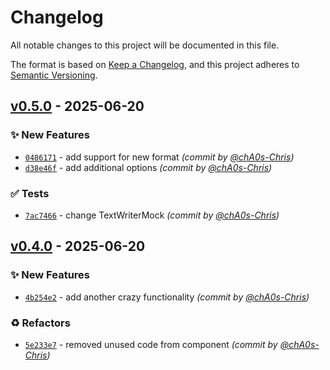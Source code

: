 # Changelog
All notable changes to this project will be documented in this file.

The format is based on [Keep a Changelog](https://keepachangelog.com/en/1.0.0/),
and this project adheres to [Semantic Versioning](https://semver.org/spec/v2.0.0.html).

## [v0.5.0] - 2025-06-20
### :sparkles: New Features
- [`0486171`](https://github.com/chA0s-Chris/github-release-workflow-demo/commit/04861710326f16c579e906f52ff5866084d1264e) - add support for new format *(commit by [@chA0s-Chris](https://github.com/chA0s-Chris))*
- [`d38e46f`](https://github.com/chA0s-Chris/github-release-workflow-demo/commit/d38e46f0e8c7efb4c1be3cf6cff9007d76c9039e) - add additional options *(commit by [@chA0s-Chris](https://github.com/chA0s-Chris))*

### :white_check_mark: Tests
- [`7ac7466`](https://github.com/chA0s-Chris/github-release-workflow-demo/commit/7ac746674211072a8006d5a2a0b734a93da5bdab) - change TextWriterMock *(commit by [@chA0s-Chris](https://github.com/chA0s-Chris))*


## [v0.4.0] - 2025-06-20
### :sparkles: New Features
- [`4b254e2`](https://github.com/chA0s-Chris/github-release-workflow-demo/commit/4b254e2dad3b60468b6d21ee6fd54a781d343d83) - add another crazy functionality *(commit by [@chA0s-Chris](https://github.com/chA0s-Chris))*

### :recycle: Refactors
- [`5e233e7`](https://github.com/chA0s-Chris/github-release-workflow-demo/commit/5e233e7159348544bc9fc00077b56a66cc4dca51) - removed unused code from component *(commit by [@chA0s-Chris](https://github.com/chA0s-Chris))*

[v0.4.0]: https://github.com/chA0s-Chris/github-release-workflow-demo/compare/v0.3.0...v0.4.0
[v0.5.0]: https://github.com/chA0s-Chris/github-release-workflow-demo/compare/v0.4.0...v0.5.0
